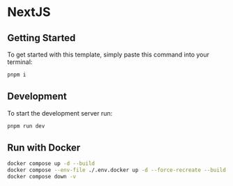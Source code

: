 # NextJS

## Getting Started

To get started with this template, simply paste this command into your terminal:

```bash
pnpm i
```

## Development

To start the development server run:

```bash
pnpm run dev
```

## Run with Docker

```bash
docker compose up -d --build
docker compose --env-file ./.env.docker up -d --force-recreate --build
docker compose down -v
```
